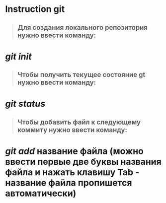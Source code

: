 # Instruction git

>## Для создания локального репозитория нужно ввести команду:

# _**git** init_

>## Чтобы получить текущее состояние gt нужно ввести команду:

# _**git** status_

>## Чтобы добавить файл к следующему коммиту нужно ввести команду:

# _**git** add_ название файла (можно ввести первые две буквы названия файла и нажать клавишу Tab - название файла пропишется автоматически)